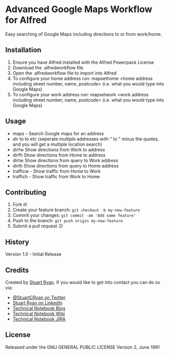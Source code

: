 # Advanced Google Maps Workflow for Alfred

Easy searching of Google Maps including directions to or from work/home.

## Installation

1. Ensure you have Alfred installed with the Alfred Powerpack License
2. Download the .alfredworkflow file
3. Open the .alfredworkflow file to import into Alfred
4. To configure your home address run:
	mapsethome <home address including street number, name, postcode> (i.e. what you would type into Google Maps)
5. To configure your work address run:
	mapsetwork <work address including street number, name, postcode> (i.e. what you would type into Google Maps)

## Usage

* maps <query> - Search Google maps for an address
* dir <query> to <query> to <query> etc (seperate multiple addresses with " to " minus the quotes, and you will get a multiple location search)
* dirfw <query> Show directions from Work to address
* dirfh <query> Show directions from Home to address
* dirtw <query> Show directions from query to Work address
* dirth <query> Show directions from query to Home address
* trafficw - Show traffic from Home to Work
* traffich - Show traffic from Work to Home

## Contributing

1. Fork it!
2. Create your feature branch: `git checkout -b my-new-feature`
3. Commit your changes: `git commit -am 'Add some feature'`
4. Push to the branch: `git push origin my-new-feature`
5. Submit a pull request :D

## History

Version 1.0 - Initial Release

## Credits

Created by [Stuart Ryan](http://stuartryan.com). If you would like to get into contact you can do so via:
* [@StuartCRyan on Twitter](http://twitter.com/stuartcryan)
* [Stuart Ryan on LinkedIn](https://au.linkedin.com/in/stuartcryan)
* [Technical Notebook Blog](http://technicalnotebook.com)
* [Technical Notebook Wiki](http://technicalnotebook.com/wiki)
* [Technical Notebook JIRA](http://technicalnotebook.com/jira)

## License

Released under the GNU GENERAL PUBLIC LICENSE Version 2, June 1991